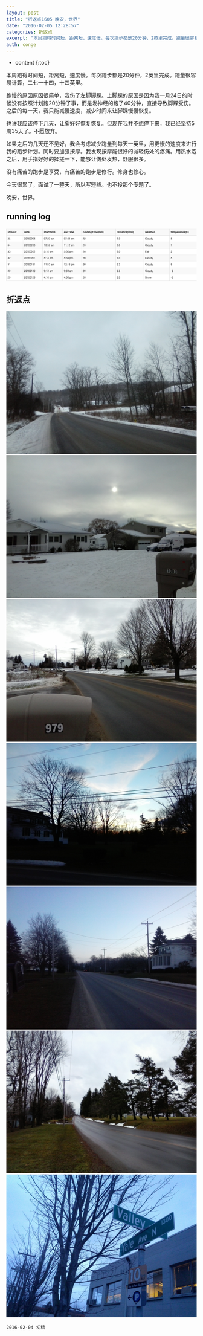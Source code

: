 ```yaml
---
layout: post
title: "折返点1605 晚安，世界"
date: "2016-02-05 12:28:57"
categories: 折返点
excerpt: "本周跑得时间短，距离短，速度慢。每次跑步都是20分钟，2英里完成。跑量很容易计算，二七一十四，十四英里。 跑慢的原因原因很简单，我伤了左脚脚踝。..."
auth: conge
---
```

* content
{:toc}

本周跑得时间短，距离短，速度慢。每次跑步都是20分钟，2英里完成。跑量很容易计算，二七一十四，十四英里。

跑慢的原因原因很简单，我伤了左脚脚踝。上脚踝的原因是因为我一月24日的时候没有按照计划跑20分钟了事，而是发神经的跑了40分钟，直接导致脚踝受伤。之后的每一天，我只能减慢速度，减少时间来让脚踝慢慢恢复。

也许我应该停下几天，让脚好好恢复恢复。但现在我并不想停下来，我已经坚持5周35天了。不愿放弃。

如果之后的几天还不见好，我会考虑减少跑量到每天一英里，用更慢的速度来进行我的跑步计划。同时要加强按摩。我发现按摩能很好的减轻伤处的疼痛。用热水泡之后，用手指好好的揉搓一下，能够让伤处发热，舒服很多。

没有痛苦的跑步是享受，有痛苦的跑步是修行。修身也修心。

今天很累了，面试了一整天，所以写短些。也不投那个专题了。

晚安，世界。

## running log

![week 5 running log](/assets/images/折返点/118382-a88bddcfd5880313.png)

## 折返点

![20160129.jpg](/assets/images/折返点/118382-a53221bae38350a2.jpg)
![20160130.jpg](/assets/images/折返点/118382-fe8f2389cabe1506.jpg)
![20160131.jpg](/assets/images/折返点/118382-90c2b44994463bbc.jpg)
![20160201.jpg](/assets/images/折返点/118382-d4fdf2684c2b6f2d.jpg)
![20160202.jpg](/assets/images/折返点/118382-f1bcb5bc55ee7931.jpg)
![20160203.jpg](/assets/images/折返点/118382-bdd774dc38f6b92e.jpg)
![20160204.jpg](/assets/images/折返点/118382-f4e50abb2c3b4849.jpg)


```
2016-02-04 初稿
```

